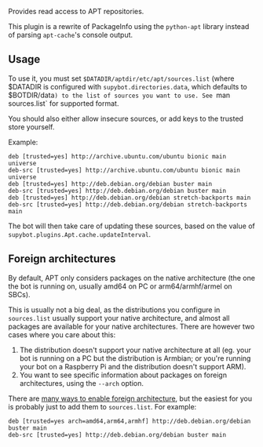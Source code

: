 Provides read access to APT repositories.

This plugin is a rewrite of PackageInfo using the `python-apt` library instead
of parsing `apt-cache`'s console output.

## Usage

To use it, you must set `$DATADIR/aptdir/etc/apt/sources.list` (where $DATADIR is
configured with `supybot.directories.data`, which defaults to $BOTDIR/data`)
to the list of sources you want to use. See `man sources.list` for supported
format.

You should also either allow insecure sources, or add keys to the trusted
store yourself.

Example:

```
deb [trusted=yes] http://archive.ubuntu.com/ubuntu bionic main universe
deb-src [trusted=yes] http://archive.ubuntu.com/ubuntu bionic main universe
deb [trusted=yes] http://deb.debian.org/debian buster main
deb-src [trusted=yes] http://deb.debian.org/debian buster main
deb [trusted=yes] http://deb.debian.org/debian stretch-backports main
deb-src [trusted=yes] http://deb.debian.org/debian stretch-backports main
```

The bot will then take care of updating these sources, based on the value of
`supybot.plugins.Apt.cache.updateInterval`.


## Foreign architectures

By default, APT only considers packages on the native architecture (the one
the bot is running on, usually amd64 on PC or arm64/armhf/armel on SBCs).

This is usually not a big deal, as the distributions you configure in
`sources.list` usually support your native architecture, and almost all
packages are available for your native architectures.
There are however two cases where you care about this:

1. The distribution doesn't support your native architecture at all
   (eg. your bot is running on a PC but the distribution is Armbian;
   or you're running your bot on a Raspberry Pi and the distribution
   doesn't support ARM).
2. You want to see specific information about packages on foreign
   architectures, using the `--arch` option.

There are [many ways to enable foreign architecture](https://wiki.debian.org/Multiarch/HOWTO),
but the easiest for you is probably just to add them to `sources.list`.
For example:

```
deb [trusted=yes arch=amd64,arm64,armhf] http://deb.debian.org/debian buster main
deb-src [trusted=yes] http://deb.debian.org/debian buster main
```
